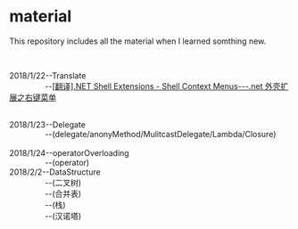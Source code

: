 # material
<p>This repository includes all the material when I learned somthing new.</p>
<div>
<br/>
<p></p>
<p>2018/1/22--Translate
<br/>
&nbsp;&nbsp;&emsp;&emsp;&emsp;&emsp;--<a href="http://www.cnblogs.com/Aries-rong/p/8320531.html">[翻译].NET Shell Extensions - Shell Context Menus---.net 外壳扩展之右键菜单</a></p>
</div>
<br/>
<div>
2018/1/23--Delegate
<br/>
&nbsp;&nbsp;&emsp;&emsp;&emsp;&emsp;--(delegate/anonyMethod/MulitcastDelegate/Lambda/Closure)
</div>
<br/>
<div>
2018/1/24--operatorOverloading
<br/>
&nbsp;&nbsp;&emsp;&emsp;&emsp;&emsp;--(operator)
</div>
2018/2/2--DataStructure
<br/>
&nbsp;&nbsp;&emsp;&emsp;&emsp;&emsp;--(二叉树)
<br/>
&nbsp;&nbsp;&emsp;&emsp;&emsp;&emsp;--(合并表)
<br/>
&nbsp;&nbsp;&emsp;&emsp;&emsp;&emsp;--(栈)
<br/>
&nbsp;&nbsp;&emsp;&emsp;&emsp;&emsp;--(汉诺塔)
</div>